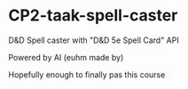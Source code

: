 # CP2-taak-spell-caster
D&D Spell caster with "D&amp;D 5e Spell Card" API

Powered by AI    (euhm made by)

Hopefully enough to finally pas this course
